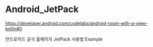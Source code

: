 # Android_JetPack

https://developer.android.com/codelabs/android-room-with-a-view-kotlin#0

안드로이드 공식 홈페이지 JetPack 사용법 Example
